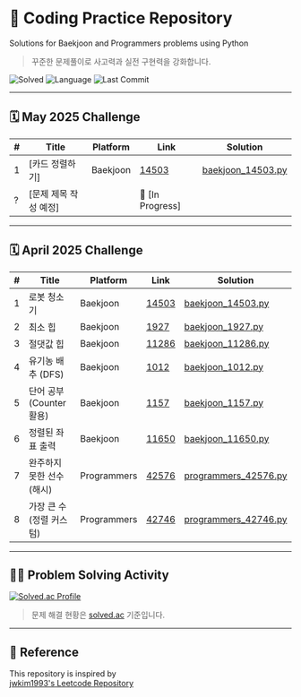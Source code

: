 # :brain: Coding Practice Repository
Solutions for Baekjoon and Programmers problems using Python

> 꾸준한 문제풀이로 사고력과 실전 구현력을 강화합니다.


![Solved](https://img.shields.io/badge/solved--problems-8-green)
![Language](https://img.shields.io/badge/language-python-blue)
![Last Commit](https://img.shields.io/github/last-commit/rohanudev/coding)

---

## 🗓 May 2025 Challenge

| #  | Title                        | Platform | Link | Solution |
|----|------------------------------|----------|------|----------|
| 1  | [카드 정렬하기]          | Baekjoon | [14503](https://www.acmicpc.net/problem/1715) | [baekjoon_14503.py](./algorithm/python/baekjoon_1715.py) |
| ?  | [문제 제목 작성 예정]        | |🔧 [In Progress]     |                                    |
---

## 🗓 April 2025 Challenge

| #  | Title                        | Platform | Link | Solution |
|----|------------------------------|----------|------|----------|
| 1  | 로봇 청소기                  | Baekjoon | [14503](https://www.acmicpc.net/problem/14503) | [baekjoon_14503.py](./algorithm/python/baekjoon_14503.py) |
| 2  | 최소 힙                      | Baekjoon | [1927](https://www.acmicpc.net/problem/1927) | [baekjoon_1927.py](./algorithm/python/baekjoon_1927.py) |
| 3  | 절댓값 힙                    | Baekjoon | [11286](https://www.acmicpc.net/problem/11286) | [baekjoon_11286.py](./algorithm/python/baekjoon_11286.py) |
| 4  | 유기농 배추 (DFS)            | Baekjoon | [1012](https://www.acmicpc.net/problem/1012) | [baekjoon_1012.py](./algorithm/python/baekjoon_1012.py) |
| 5  | 단어 공부 (Counter 활용)     | Baekjoon | [1157](https://www.acmicpc.net/problem/1157) | [baekjoon_1157.py](./algorithm/python/baekjoon_1157.py) |
| 6  | 정렬된 좌표 출력             | Baekjoon | [11650](https://www.acmicpc.net/problem/11650) | [baekjoon_11650.py](./algorithm/python/baekjoon_11650.py) |
| 7  | 완주하지 못한 선수 (해시)     | Programmers | [42576](https://school.programmers.co.kr/learn/courses/30/lessons/42576) | [programmers_42576.py](./algorithm/python/programmers_42576.py) |
| 8  | 가장 큰 수 (정렬 커스텀)      | Programmers | [42746](https://school.programmers.co.kr/learn/courses/30/lessons/42746) | [programmers_42746.py](./algorithm/python/programmers_42746.py) |

---

## 👨‍💻 Problem Solving Activity

[![Solved.ac Profile](http://mazassumnida.wtf/api/v2/generate_badge?boj=rohanu)](https://solved.ac/rohanu)

> 문제 해결 현황은 [solved.ac](https://solved.ac/) 기준입니다.

---

## 🙌 Reference
This repository is inspired by  
[jwkim1993's Leetcode Repository](https://github.com/jwkim1993/leetcode)
